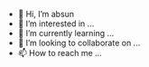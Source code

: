 - 👋 Hi, I’m absun
- 👀 I’m interested in ...
- 🌱 I’m currently learning ...
- 💞️ I’m looking to collaborate on ...
- 📫 How to reach me ...

<!---
absun is a ✨ special ✨ repository because its `README.md` (this file) appears on your GitHub profile.
You can click the Preview link to take a look at your changes.
--->
